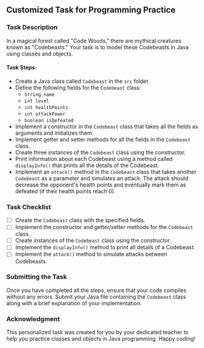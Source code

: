 ## Customized Task for Programming Practice

### Task Description
In a magical forest called "Code Woods," there are mythical creatures known as "Codebeasts." Your task is to model these Codebeasts in Java using classes and objects. 

#### Task Steps:
- Create a Java class called `Codebeast` in the `src` folder.
- Define the following fields for the `Codebeast` class:
  - `String name`
  - `int level`
  - `int healthPoints`
  - `int attackPower`
  - `boolean isDefeated`
- Implement a constructor in the `Codebeast` class that takes all the fields as arguments and initializes them.
- Implement getter and setter methods for all the fields in the `Codebeast` class.
- Create three instances of the `Codebeast` class using the constructor.
- Print information about each Codebeast using a method called `displayInfo()` that prints all the details of the Codebeast.
- Implement an `attack()` method in the `Codebeast` class that takes another `Codebeast` as a parameter and simulates an attack. The attack should decrease the opponent's health points and eventually mark them as defeated (if their health points reach 0).

### Task Checklist
- [ ] Create the `Codebeast` class with the specified fields.
- [ ] Implement the constructor and getter/setter methods for the `Codebeast` class.
- [ ] Create instances of the `Codebeast` class using the constructor.
- [ ] Implement the `displayInfo()` method to print all details of a Codebeast.
- [ ] Implement the `attack()` method to simulate attacks between Codebeasts.

### Submitting the Task
Once you have completed all the steps, ensure that your code compiles without any errors. Submit your Java file containing the `Codebeast` class along with a brief explanation of your implementation.

### Acknowledgment
This personalized task was created for you by your dedicated teacher to help you practice classes and objects in Java programming. Happy coding!